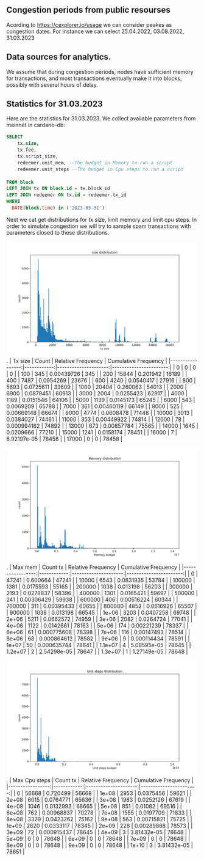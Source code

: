 ## Congestion periods from public resourses
Acording to https://cexplorer.io/usage we can consider peakes as congestion dates. 
For instance we can select 25.04.2022, 03.08.2022, 31.03.2023 

## Data sources for analytics.
We assume that during congestion periods, nodes have sufficient memory for transactions, and most transactions eventually make it into blocks, possibly with several hours of delay.


## Statistics for 31.03.2023 
Here are the statistics for 31.03.2023. 
We collect available parameters from mainnet in cardano-db:
```sql
SELECT
    tx.size,
    tx.fee,
    tx.script_size,
    redeemer.unit_mem, --The budget in Memory to run a script
    redeemer.unit_steps --The budget in Cpu steps to run a script
    
FROM block
LEFT JOIN tx ON block.id = tx.block_id  
LEFT JOIN redeemer ON tx.id = redeemer.tx_id
WHERE
  DATE(block.time) in ('2023-03-31')
```
Next we cat get distributions for tx size, limit memory and limit cpu steps. In order to simulate congestion we will try to sample spam transactions with parameters closed to these distributions.


![alt text for screen readers]( ./imgs/31_03_2023_size_distribution.png "Text to show on mouseover").
|   Tx size |   Count |   Relative Frequency |   Cumulative Frequency |
|-----------------:|------------:|---------------------:|-----------------------:|
|                0 |           0 |          0           |                      0 |
|              100 |         345 |          0.00439726  |                    345 |
|              200 |       15844 |          0.201942    |                  16189 |
|              400 |        7487 |          0.0954269   |                  23676 |
|              600 |        4240 |          0.0540417   |                  27916 |
|              800 |        5693 |          0.0725611   |                  33609 |
|             1000 |       20404 |          0.260063    |                  54013 |
|             2000 |        6900 |          0.0879451   |                  60913 |
|             3000 |        2004 |          0.0255423   |                  62917 |
|             4000 |        1189 |          0.0151546   |                  64106 |
|             5000 |        1139 |          0.0145173   |                  65245 |
|             6000 |         543 |          0.0069209   |                  65788 |
|             7000 |         361 |          0.00460119  |                  66149 |
|             8000 |         525 |          0.00669148  |                  66674 |
|             9000 |        4774 |          0.0608478   |                  71448 |
|            10000 |        3013 |          0.0384027   |                  74461 |
|            11000 |         353 |          0.00449922  |                  74814 |
|            12000 |          78 |          0.000994162 |                  74892 |
|            13000 |         673 |          0.00857784  |                  75565 |
|            14000 |        1645 |          0.0209666   |                  77210 |
|            15000 |        1241 |          0.0158174   |                  78451 |
|            16000 |           7 |          8.92197e-05 |                  78458 |
|            17000 |           0 |          0           |                  78458 |

![alt text for screen readers]( ./imgs/31_03_2023_mem_distribution.png "Text to show on mouseover").
|  Max mem |   Count tx |   Relative Frequency |   Cumulative Frequency |
|-----------------:|------------:|---------------------:|-----------------------:|
|          0       |       47241 |          0.600664    |                  47241 |
|      10000       |        6543 |          0.0831935   |                  53784 |
|     100000       |        1381 |          0.0175593   |                  55165 |
|     200000       |        1038 |          0.013198    |                  56203 |
|     300000       |        2193 |          0.0278837   |                  58396 |
|     400000       |        1301 |          0.0165421   |                  59697 |
|     500000       |         241 |          0.00306429  |                  59938 |
|     600000       |         406 |          0.00516224  |                  60344 |
|     700000       |         311 |          0.00395433  |                  60655 |
|     800000       |        4852 |          0.0616926   |                  65507 |
|     900000       |        1038 |          0.013198    |                  66545 |
|          1e+06   |        3203 |          0.0407258   |                  69748 |
|          2e+06   |        5211 |          0.0662572   |                  74959 |
|          3e+06   |        2082 |          0.0264724   |                  77041 |
|          4e+06   |        1122 |          0.0142661   |                  78163 |
|          5e+06   |         174 |          0.00221239  |                  78337 |
|          6e+06   |          61 |          0.000775608 |                  78398 |
|          7e+06   |         116 |          0.00147493  |                  78514 |
|          8e+06   |          68 |          0.000864612 |                  78582 |
|          9e+06   |           9 |          0.000114434 |                  78591 |
|          1e+07   |          50 |          0.000635744 |                  78641 |
|          1.1e+07 |           4 |          5.08595e-05 |                  78645 |
|          1.2e+07 |           2 |          2.54298e-05 |                  78647 |
|          1.3e+07 |           1 |          1.27149e-05 |                  78648 |

![alt text for screen readers]( ./imgs/31_03_2023_cpu_distribution.png "Text to show on mouseover").
|   Max Cpu steps |   Count tx |   Relative Frequency |   Cumulative Frequency |
|-----------------:|------------:|---------------------:|-----------------------:|
|            0     |       56668 |          0.720499    |                  56668 |
|            1e+08 |        2953 |          0.0375456   |                  59621 |
|            2e+08 |        6015 |          0.0764771   |                  65636 |
|            3e+08 |        1983 |          0.0252126   |                  67619 |
|            4e+08 |        1046 |          0.0132993   |                  68665 |
|            5e+08 |         851 |          0.01082     |                  69516 |
|            6e+08 |         762 |          0.00968837  |                  70278 |
|            7e+08 |        1555 |          0.0197709   |                  71833 |
|            8e+08 |        3329 |          0.0423262   |                  75162 |
|            9e+08 |         563 |          0.00715821  |                  75725 |
|            1e+09 |        2620 |          0.0333117   |                  78345 |
|            2e+09 |         228 |          0.00289888  |                  78573 |
|            3e+09 |          72 |          0.000915437 |                  78645 |
|            4e+09 |           3 |          3.81432e-05 |                  78648 |
|            5e+09 |           0 |          0           |                  78648 |
|            6e+09 |           0 |          0           |                  78648 |
|            7e+09 |           0 |          0           |                  78648 |
|            8e+09 |           0 |          0           |                  78648 |
|            9e+09 |           0 |          0           |                  78648 |
|            1e+10 |           3 |          3.81432e-05 |                  78651 |

